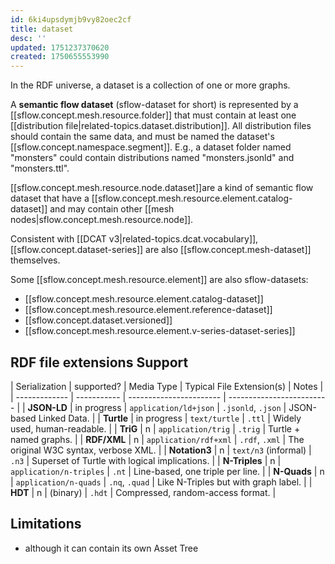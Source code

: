 ```yaml
---
id: 6ki4upsdymjb9vy82oec2cf
title: dataset
desc: ''
updated: 1751237370620
created: 1750655553990
---
```


In the RDF universe, a dataset is a collection of one or more graphs. 

A **semantic flow dataset** (sflow-dataset for short) is represented by a [[sflow.concept.mesh.resource.folder]] that must contain at least one [[distribution file|related-topics.dataset.distribution]]. All distribution files should contain the same data, and must be named the dataset's [[sflow.concept.namespace.segment]]. E.g., a dataset folder named "monsters" could contain distributions named "monsters.jsonld" and "monsters.ttl". 

[[sflow.concept.mesh.resource.node.dataset]]are a kind of semantic flow dataset that have a [[sflow.concept.mesh.resource.element.catalog-dataset]] and may contain other [[mesh nodes|sflow.concept.mesh.resource.node]].

Consistent with [[DCAT v3|related-topics.dcat.vocabulary]], [[sflow.concept.dataset-series]] are also [[sflow.concept.mesh-dataset]] themselves.

Some [[sflow.concept.mesh.resource.element]] are also sflow-datasets: 
- [[sflow.concept.mesh.resource.element.catalog-dataset]]
- [[sflow.concept.mesh.resource.element.reference-dataset]]
- [[sflow.concept.dataset.versioned]]
- [[sflow.concept.mesh.resource.element.v-series-dataset-series]]



## RDF file extensions Support

| Serialization | supported?  | Media Type              | Typical File Extension(s) | Notes                                         |
| ------------- | ----------- | ----------------------- | ------------------------- |
| **JSON-LD**   | in progress | `application/ld+json`   | `.jsonld`, `.json`        | JSON-based Linked Data.                       |
| **Turtle**    | in progress | `text/turtle`           | `.ttl`                    | Widely used, human-readable.                  |
| **TriG**      | n           | `application/trig`      | `.trig`                   | Turtle + named graphs.                        |
| **RDF/XML**   | n           | `application/rdf+xml`   | `.rdf`, `.xml`            | The original W3C syntax, verbose XML.         |
| **Notation3** | n           | `text/n3` (informal)    | `.n3`                     | Superset of Turtle with logical implications. |
| **N-Triples** | n           | `application/n-triples` | `.nt`                     | Line-based, one triple per line.              |
| **N-Quads**   | n           | `application/n-quads`   | `.nq`, `.quad`            | Like N-Triples but with graph label.          |
| **HDT**       | n           | (binary)                | `.hdt`                    | Compressed, random-access format.             |


## Limitations

- although it can contain its own Asset Tree